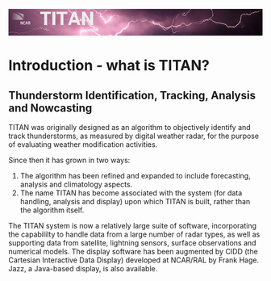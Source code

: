 ![header with logo](./docs/images/titan-header_logo.jpg)

# Introduction - what is TITAN?

## Thunderstorm Identification, Tracking, Analysis and Nowcasting

TITAN was originally designed as an algorithm to objectively identify and track thunderstorms, as measured by digital weather radar, for the purpose of evaluating weather modification activities.

Since then it has grown in two ways:

1. The algorithm has been refined and expanded to include forecasting, analysis and climatology aspects.
2. The name TITAN has become associated with the system (for data handling, analysis and display) upon which TITAN is built, rather than the algorithm itself.
 
The TITAN system is now a relatively large suite of software, incorporating the capabililty to handle data from a large number of radar types, as well as supporting data from satellite, lightning sensors, surface observations and numerical models. The display software has been augmented by CIDD (the Cartesian Interactive Data Display) developed at NCAR/RAL by Frank Hage. Jazz, a Java-based display, is also available.

